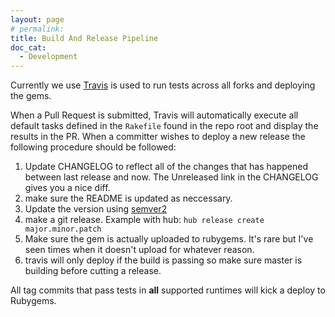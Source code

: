 ```yaml
---
layout: page
# permalink:
title: Build And Release Pipeline
doc_cat:
  - Development
---
```


Currently we use  [Travis](https://travis-ci.org/) is used to run tests across all forks and deploying the gems.

When a Pull Request is submitted, Travis will automatically execute all default tasks defined in the `Rakefile` found in the repo root and display the results in the PR.  When a committer wishes to deploy a new release the following procedure should be followed:

1. Update CHANGELOG to reflect all of the changes that has happened between last release and now. The Unreleased link in the CHANGELOG gives you a nice diff.
1. make sure the README is updated as neccessary.
1. Update the version using [semver2](http://semver.org/spec/v2.0.0.html)
1. make a git release. Example with hub: `hub release create major.minor.patch`
1. Make sure the gem is actually uploaded to rubygems. It's rare but I've seen times when it doesn't upload for whatever reason.
1. travis will only deploy if the build is passing so make sure master is building before cutting a release.

All tag commits that pass tests in **all** supported runtimes will kick a deploy to Rubygems.
